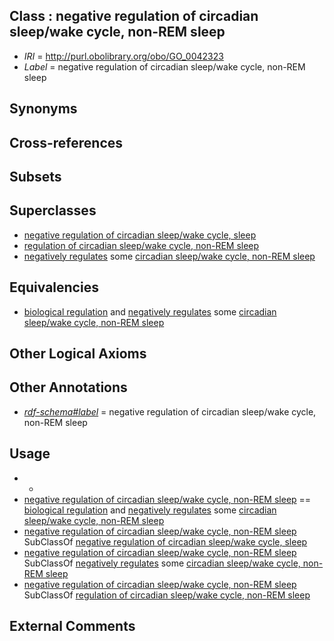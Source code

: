 
## Class : negative regulation of circadian sleep/wake cycle, non-REM sleep

 * *IRI* = http://purl.obolibrary.org/obo/GO_0042323
 * *Label* = negative regulation of circadian sleep/wake cycle, non-REM sleep

## Synonyms


## Cross-references


## Subsets


## Superclasses

 * [negative regulation of circadian sleep/wake cycle, sleep](../../GO/21/GO_0042321.md)
 * [regulation of circadian sleep/wake cycle, non-REM sleep](../../GO/88/GO_0045188.md)
 * [negatively regulates](../../RO/12/RO_0002212.md) some [circadian sleep/wake cycle, non-REM sleep](../../GO/48/GO_0042748.md)

## Equivalencies

 * [biological regulation](../../GO/07/GO_0065007.md) and [negatively regulates](../../RO/12/RO_0002212.md) some [circadian sleep/wake cycle, non-REM sleep](../../GO/48/GO_0042748.md)

## Other Logical Axioms


## Other Annotations

 * *[rdf-schema#label](../../el/rdf-schema#label.md)* = negative regulation of circadian sleep/wake cycle, non-REM sleep

## Usage

 * -
 * [negative regulation of circadian sleep/wake cycle, non-REM sleep](../../GO/23/GO_0042323.md) == [biological regulation](../../GO/07/GO_0065007.md) and [negatively regulates](../../RO/12/RO_0002212.md) some [circadian sleep/wake cycle, non-REM sleep](../../GO/48/GO_0042748.md)
 * [negative regulation of circadian sleep/wake cycle, non-REM sleep](../../GO/23/GO_0042323.md) SubClassOf [negative regulation of circadian sleep/wake cycle, sleep](../../GO/21/GO_0042321.md)
 * [negative regulation of circadian sleep/wake cycle, non-REM sleep](../../GO/23/GO_0042323.md) SubClassOf [negatively regulates](../../RO/12/RO_0002212.md) some [circadian sleep/wake cycle, non-REM sleep](../../GO/48/GO_0042748.md)
 * [negative regulation of circadian sleep/wake cycle, non-REM sleep](../../GO/23/GO_0042323.md) SubClassOf [regulation of circadian sleep/wake cycle, non-REM sleep](../../GO/88/GO_0045188.md)

## External Comments

